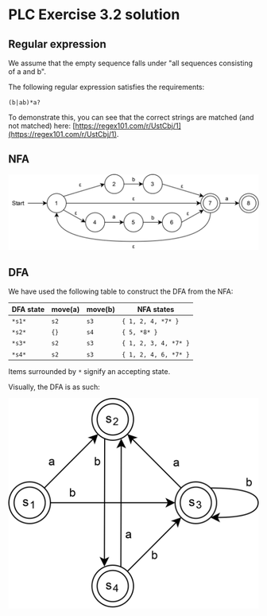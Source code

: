 # PLC Exercise 3.2 solution

## Regular expression

We assume that the empty sequence falls under "all sequences consisting of a and b".

The following regular expression satisfies the requirements:

```regex
(b|ab)*a?
```

To demonstrate this, you can see that the correct strings are matched (and not matched) here: [https://regex101.com/r/UstCbj/1](https://regex101.com/r/UstCbj/1).

## NFA

![NFA picture](./Exercise_PLC_3_2_NFA.png)

## DFA

We have used the following table to construct the DFA from the NFA:

| DFA state | move(a) | move(b) | NFA states            |
|-----------|---------|---------|-----------------------|
| `*s1*`    | `s2`    | `s3`    | `{ 1, 2, 4, *7* }`    |
| `*s2*`    | `{}`    | `s4`    | `{ 5, *8* }`          |
| `*s3*`    | `s2`    | `s3`    | `{ 1, 2, 3, 4, *7* }` |
| `*s4*`    | `s2`    | `s3`    | `{ 1, 2, 4, 6, *7* }` |

Items surrounded by `*` signify an accepting state.

Visually, the DFA is as such:

![NFA picture](./Exercise_PLC_3_2_DFA.png)
